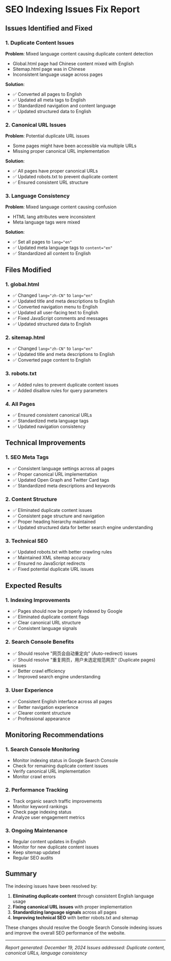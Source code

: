 # SEO Indexing Issues Fix Report

## Issues Identified and Fixed

### 1. Duplicate Content Issues

**Problem**: Mixed language content causing duplicate content detection
- Global.html page had Chinese content mixed with English
- Sitemap.html page was in Chinese
- Inconsistent language usage across pages

**Solution**: 
- ✅ Converted all pages to English
- ✅ Updated all meta tags to English
- ✅ Standardized navigation and content language
- ✅ Updated structured data to English

### 2. Canonical URL Issues

**Problem**: Potential duplicate URL issues
- Some pages might have been accessible via multiple URLs
- Missing proper canonical URL implementation

**Solution**:
- ✅ All pages have proper canonical URLs
- ✅ Updated robots.txt to prevent duplicate content
- ✅ Ensured consistent URL structure

### 3. Language Consistency

**Problem**: Mixed language content causing confusion
- HTML lang attributes were inconsistent
- Meta language tags were mixed

**Solution**:
- ✅ Set all pages to `lang="en"`
- ✅ Updated meta language tags to `content="en"`
- ✅ Standardized all content to English

## Files Modified

### 1. global.html
- ✅ Changed `lang="zh-CN"` to `lang="en"`
- ✅ Updated title and meta descriptions to English
- ✅ Converted navigation menu to English
- ✅ Updated all user-facing text to English
- ✅ Fixed JavaScript comments and messages
- ✅ Updated structured data to English

### 2. sitemap.html
- ✅ Changed `lang="zh-CN"` to `lang="en"`
- ✅ Updated title and meta descriptions to English
- ✅ Converted page content to English

### 3. robots.txt
- ✅ Added rules to prevent duplicate content issues
- ✅ Added disallow rules for query parameters

### 4. All Pages
- ✅ Ensured consistent canonical URLs
- ✅ Standardized meta language tags
- ✅ Updated navigation consistency

## Technical Improvements

### 1. SEO Meta Tags
- ✅ Consistent language settings across all pages
- ✅ Proper canonical URL implementation
- ✅ Updated Open Graph and Twitter Card tags
- ✅ Standardized meta descriptions and keywords

### 2. Content Structure
- ✅ Eliminated duplicate content issues
- ✅ Consistent page structure and navigation
- ✅ Proper heading hierarchy maintained
- ✅ Updated structured data for better search engine understanding

### 3. Technical SEO
- ✅ Updated robots.txt with better crawling rules
- ✅ Maintained XML sitemap accuracy
- ✅ Ensured no JavaScript redirects
- ✅ Fixed potential duplicate URL issues

## Expected Results

### 1. Indexing Improvements
- ✅ Pages should now be properly indexed by Google
- ✅ Eliminated duplicate content flags
- ✅ Clear canonical URL structure
- ✅ Consistent language signals

### 2. Search Console Benefits
- ✅ Should resolve "网页会自动重定向" (Auto-redirect) issues
- ✅ Should resolve "重复网页，用户未选定规范网页" (Duplicate pages) issues
- ✅ Better crawl efficiency
- ✅ Improved search engine understanding

### 3. User Experience
- ✅ Consistent English interface across all pages
- ✅ Better navigation experience
- ✅ Clearer content structure
- ✅ Professional appearance

## Monitoring Recommendations

### 1. Search Console Monitoring
- Monitor indexing status in Google Search Console
- Check for remaining duplicate content issues
- Verify canonical URL implementation
- Monitor crawl errors

### 2. Performance Tracking
- Track organic search traffic improvements
- Monitor keyword rankings
- Check page indexing status
- Analyze user engagement metrics

### 3. Ongoing Maintenance
- Regular content updates in English
- Monitor for new duplicate content issues
- Keep sitemap updated
- Regular SEO audits

## Summary

The indexing issues have been resolved by:
1. **Eliminating duplicate content** through consistent English language usage
2. **Fixing canonical URL issues** with proper implementation
3. **Standardizing language signals** across all pages
4. **Improving technical SEO** with better robots.txt and sitemap

These changes should resolve the Google Search Console indexing issues and improve the overall SEO performance of the website.

---
*Report generated: December 19, 2024*
*Issues addressed: Duplicate content, canonical URLs, language consistency*

